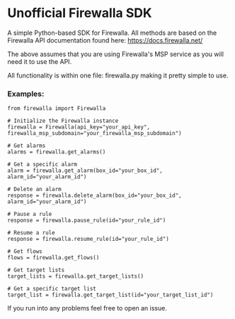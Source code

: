 # Unofficial Firewalla SDK

A simple Python-based SDK for Firewalla. All methods are based on the Firewalla API documentation found here: https://docs.firewalla.net/

The above assumes that you are using Firewalla's MSP service as you will need it to use the API.

All functionality is within one file: firewalla.py making it pretty simple to use.

### Examples:

```
from firewalla import Firewalla

# Initialize the Firewalla instance
firewalla = Firewalla(api_key="your_api_key", firewalla_msp_subdomain="your_firewalla_msp_subdomain")

# Get alarms
alarms = firewalla.get_alarms()

# Get a specific alarm
alarm = firewalla.get_alarm(box_id="your_box_id", alarm_id="your_alarm_id")

# Delete an alarm
response = firewalla.delete_alarm(box_id="your_box_id", alarm_id="your_alarm_id")

# Pause a rule
response = firewalla.pause_rule(id="your_rule_id")

# Resume a rule
response = firewalla.resume_rule(id="your_rule_id")

# Get flows
flows = firewalla.get_flows()

# Get target lists
target_lists = firewalla.get_target_lists()

# Get a specific target list
target_list = firewalla.get_target_list(id="your_target_list_id")
```

If you run into any problems feel free to open an issue.
